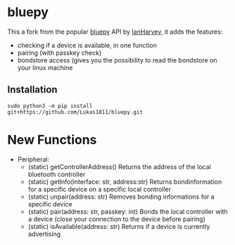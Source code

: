 bluepy
======

This a fork from the popular [bluepy](https://github.com/IanHarvey/bluepy) API by [IanHarvey](https://github.com/IanHarvey), it adds the features:

- checking if a device is available, in one function 
- pairing (with passkey check)
- bondstore access (gives you the possibility to read the bondstore on your linux machine

Installation
------------
```
sudo python3 -m pip install git+https://github.com/Lukas1811/bluepy.git
```

New Functions
=============

- Peripheral:
  - (static) getControllerAddress() 
    Returns the address of the local bluetooth controller
  - (static) getInfo(interface: str, address:str) 
    Returns bondinformation for a specific device on a specific local controller
  - (static) unpair(address: str)
    Removes bonding informations for a specific device
  - (static) pair(address: str, passkey: int)
    Bonds the local controller with a device (close your connection to the device before pairing)
  - (static) isAvailable(address: str)
    Returns if a device is currently advertising


